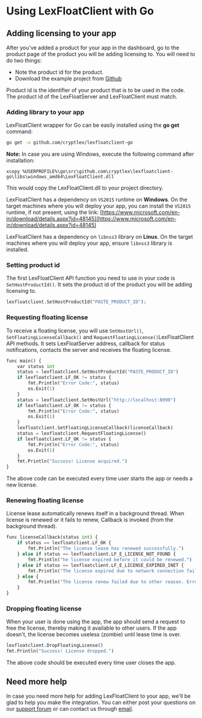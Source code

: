# Using LexFloatClient with Go

## Adding licensing to your app

After you've added a product for your app in the dashboard, go to the product page of the product you will be adding licensing to. You will need to do two things:

* Note the product id for the product.
* Download the example project from [Github](https://github.com/cryptlex/lexfloatclient-go/tree/main/examples)

Product id is the identifier of your product that is to be used in the code. The product id of the LexFloatServer and LexFloatClient must match.

### Adding library to your app

LexFloatClient wrapper for Go can be easily installed using the **go get** command:

```bash
go get -u github.com/cryptlex/lexfloatclient-go
```

**Note:** In case you are using Windows, execute the following command after installation:

```text
xcopy %USERPROFILE%\go\src\github.com\cryptlex\lexfloatclient-go\libs\windows_amd64\LexFloatClient.dll
```

This would copy the LexFloatClient.dll to your project directory.

LexFloatClient has a dependency on `VS2015` runtime on **Windows**. On the target machines where you will deploy your app, you can install the `VS2015` runtime, if not present, using the link: [https://www.microsoft.com/en-in/download/details.aspx?id=48145](https://www.microsoft.com/en-in/download/details.aspx?id=48145)

LexFloatClient has a dependency on `libnss3` library on **Linux**. On the target machines where you will deploy your app, ensure `libnss3` library is installed.

### Setting product id

The first LexFloatClient API function you need to use in your code is `SetHostProductId()`. It sets the product id of the product you will be adding licensing to. 

```python
lexfloatclient.SetHostProductId("PASTE_PRODUCT_ID");
```

### Requesting floating license

To receive a floating license, you will use `SetHostUrl()`, `SetFloatingLicenseCallback()` and `RequestFloatingLicense()`LexFloatClient API methods. It sets LexFloatServer address, callback for status notifications, contacts the server and receives the floating license.

```python
func main() {
	var status int
	status = lexfloatclient.SetHostProductId("PASTE_PRODUCT_ID")
	if lexfloatclient.LF_OK != status {
		fmt.Println("Error Code:", status)
		os.Exit(1)
	}
	status = lexfloatclient.SetHostUrl("http://localhost:8090")
	if lexfloatclient.LF_OK != status {
		fmt.Println("Error Code:", status)
		os.Exit(1)
	}
	lexfloatclient.SetFloatingLicenseCallback(licenseCallback)
	status = lexfloatclient.RequestFloatingLicense()
	if lexfloatclient.LF_OK != status {
		fmt.Println("Error Code:", status)
		os.Exit(1)
	}  
	fmt.Println("Success! License acquired.") 
}
```

The above code can be executed every time user starts the app or needs a new license.

### Renewing floating license

License lease automatically renews itself in a background thread. When license is renewed or it fails to renew, Callback is invoked \(from the background thread\).

```python
func licenseCallback(status int) {
	if status == lexfloatclient.LF_OK {
		fmt.Println("The license lease has renewed successfully.")
	} else if status == lexfloatclient.LF_E_LICENSE_NOT_FOUND {
		fmt.Println("he license expired before it could be renewed.")
	} else if status == lexfloatclient.LF_E_LICENSE_EXPIRED_INET {
		fmt.Println("The license expired due to network connection failure.")
	} else {
		fmt.Println("The license renew failed due to other reason. Error code:", status)
	}
}
```

### Dropping floating license

When your user is done using the app, the app should send a request to free the license, thereby making it available to other users. If the app doesn't, the license becomes useless \(zombie\) until lease time is over.

```python
lexfloatclient.DropFloatingLicense()
fmt.Println("Success! License dropped.")
```

The above code should be executed every time user closes the app.

## Need more help

In case you need more help for adding LexFloatClient to your app, we'll be glad to help you make the integration. You can either post your questions on our [support forum](https://forums.cryptlex.com) or can contact us through [email](mailto:support@cryptlex.com?Subject=Using%20LexFloatClient).

